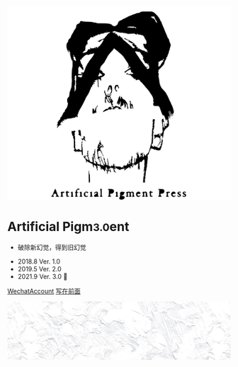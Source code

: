 ![LOGO](_pic/初代LOGO.svg)

# Artificial Pigm<small>3.0</small>ent
* 破除新幻觉，得到旧幻觉
- 2018.8 Ver. 1.0
- 2019.5 Ver. 2.0
- 2021.9 Ver. 3.0 🐝

[WechatAccount](https://mp.weixin.qq.com/s/SviNQjNAt1sC5x6bttlnYg)
[写在前面](README)

![background](_pic/bg-3.png)